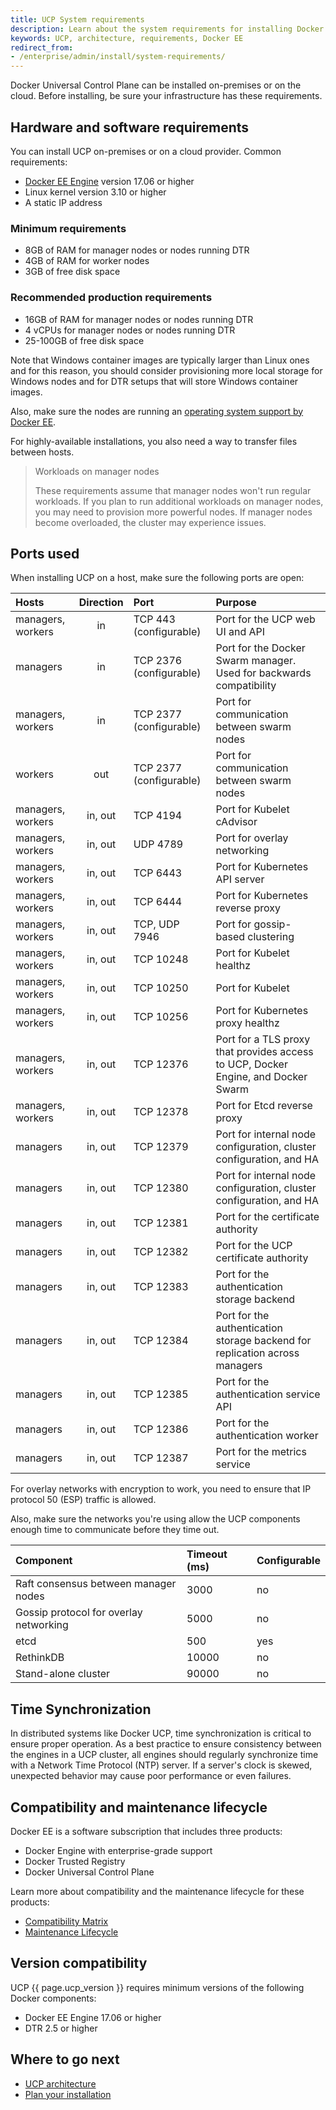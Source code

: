 ```yaml
---
title: UCP System requirements
description: Learn about the system requirements for installing Docker Universal Control Plane.
keywords: UCP, architecture, requirements, Docker EE
redirect_from:
- /enterprise/admin/install/system-requirements/
---
```


Docker Universal Control Plane can be installed on-premises or on the cloud.
Before installing, be sure your infrastructure has these requirements.

## Hardware and software requirements

You can install UCP on-premises or on a cloud provider. Common requirements:

* [Docker EE Engine](/engine/installation/index.md) version 17.06 or higher
* Linux kernel version 3.10 or higher
* A static IP address

### Minimum requirements

* 8GB of RAM for manager nodes or nodes running DTR
* 4GB of RAM for worker nodes
* 3GB of free disk space

### Recommended production requirements

 * 16GB of RAM for manager nodes or nodes running DTR
 * 4 vCPUs for manager nodes or nodes running DTR
 * 25-100GB of free disk space
 
Note that Windows container images are typically larger than Linux ones and for
this reason, you should consider provisioning more local storage for Windows
nodes and for DTR setups that will store Windows container images.

Also, make sure the nodes are running an [operating system support by Docker EE](https://success.docker.com/Policies/Compatibility_Matrix).

For highly-available installations, you also need a way to transfer files
between hosts.

> Workloads on manager nodes
>
> These requirements assume that manager nodes won't run regular workloads.
> If you plan to run additional workloads on manager nodes, you may need to
> provision more powerful nodes. If manager nodes become overloaded, the
> cluster may experience issues.

## Ports used

When installing UCP on a host, make sure the following ports are open:

|       Hosts       | Direction |          Port           |                                      Purpose                                      |
| :---------------- | :-------: | :---------------------- | :-------------------------------------------------------------------------------- |
| managers, workers |    in     | TCP 443  (configurable) | Port for the UCP web UI and API                                                   |
| managers          |    in     | TCP 2376 (configurable) | Port for the Docker Swarm manager. Used for backwards compatibility               |
| managers, workers |    in     | TCP 2377 (configurable) | Port for communication between swarm nodes                                        |
| workers           |    out    | TCP 2377 (configurable) | Port for communication between swarm nodes                                        |
| managers, workers |  in, out  | TCP 4194                | Port for Kubelet cAdvisor                                                         |
| managers, workers |  in, out  | UDP 4789                | Port for overlay networking                                                       |
| managers, workers |  in, out  | TCP 6443                | Port for Kubernetes API server                                                    |
| managers, workers |  in, out  | TCP 6444                | Port for Kubernetes reverse proxy                                                 |
| managers, workers |  in, out  | TCP, UDP 7946           | Port for gossip-based clustering                                                  |
| managers, workers |  in, out  | TCP 10248               | Port for Kubelet healthz                                                          |
| managers, workers |  in, out  | TCP 10250               | Port for Kubelet                                                                  |
| managers, workers |  in, out  | TCP 10256               | Port for Kubernetes proxy healthz                                                 |
| managers, workers |  in, out  | TCP 12376               | Port for a TLS proxy that provides access to UCP, Docker Engine, and Docker Swarm |
| managers, workers |  in, out  | TCP 12378               | Port for Etcd reverse proxy                                                       |
| managers          |  in, out  | TCP 12379               | Port for internal node configuration, cluster configuration, and HA               |
| managers          |  in, out  | TCP 12380               | Port for internal node configuration, cluster configuration, and HA               |
| managers          |  in, out  | TCP 12381               | Port for the certificate authority                                                |
| managers          |  in, out  | TCP 12382               | Port for the UCP certificate authority                                            |
| managers          |  in, out  | TCP 12383               | Port for the authentication storage backend                                       |
| managers          |  in, out  | TCP 12384               | Port for the authentication storage backend for replication across managers       |
| managers          |  in, out  | TCP 12385               | Port for the authentication service API                                           |
| managers          |  in, out  | TCP 12386               | Port for the authentication worker                                                |
| managers          |  in, out  | TCP 12387               | Port for the metrics service                                                      |

For overlay networks with encryption to work, you need to ensure that
IP protocol 50 (ESP) traffic is allowed.

Also, make sure the networks you're using allow the UCP components enough time
to communicate before they time out.

| Component                              | Timeout (ms) | Configurable |
|:---------------------------------------|:-------------|:-------------|
| Raft consensus between manager nodes   | 3000         | no           |
| Gossip protocol for overlay networking | 5000         | no           |
| etcd                                   | 500          | yes          |
| RethinkDB                              | 10000        | no           |
| Stand-alone cluster                    | 90000        | no           |

## Time Synchronization

In distributed systems like Docker UCP, time synchronization is critical
to ensure proper operation. As a best practice to ensure consistency between
the engines in a UCP cluster, all engines should regularly synchronize time
with a Network Time Protocol (NTP) server. If a server's clock is skewed,
unexpected behavior may cause poor performance or even failures.

## Compatibility and maintenance lifecycle

Docker EE is a software subscription that includes three products:

* Docker Engine with enterprise-grade support
* Docker Trusted Registry
* Docker Universal Control Plane

Learn more about compatibility and the maintenance lifecycle for these products:

- [Compatibility Matrix](https://success.docker.com/Policies/Compatibility_Matrix)
- [Maintenance Lifecycle](https://success.docker.com/Policies/Maintenance_Lifecycle)

## Version compatibility

UCP {{ page.ucp_version }} requires minimum versions of the following Docker components:

- Docker EE Engine 17.06 or higher
- DTR 2.5 or higher

## Where to go next

* [UCP architecture](/datacenter/ucp/3.0/guides/ucp-architecture.md)
* [Plan your installation](/datacenter/ucp/3.0/guides/admin/install/plan-installation.md)
